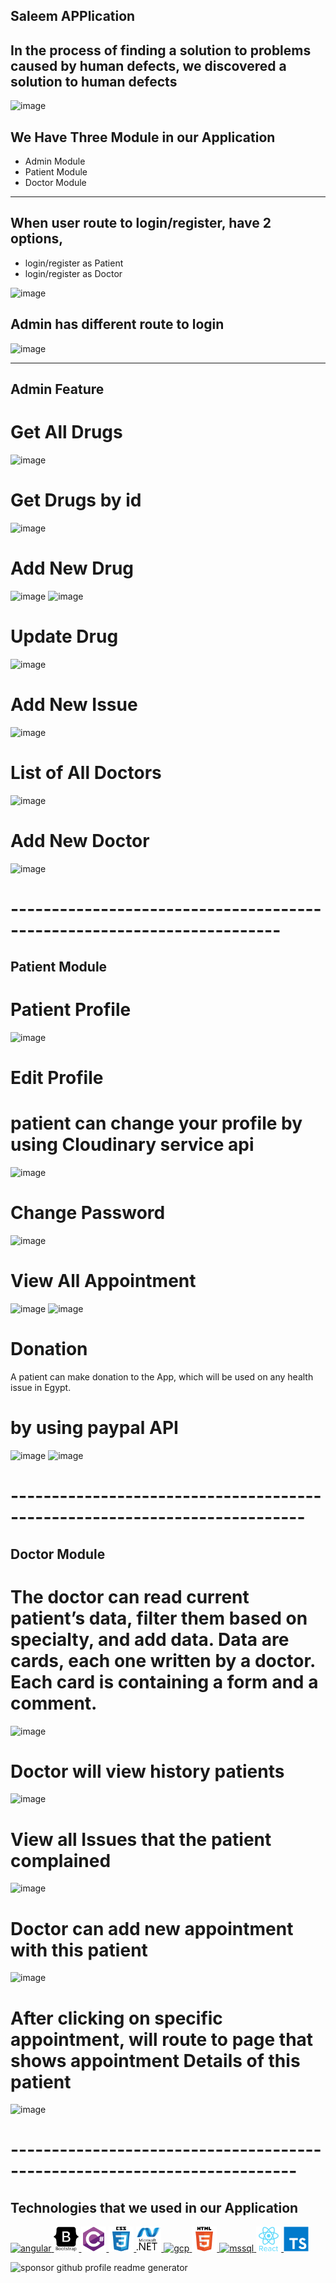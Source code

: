 ## Saleem APPlication
## In the process of finding a solution to problems caused by human defects, we discovered a solution to human defects

![image](https://github.com/omarmosaad100/Saleem-Angular/assets/71345608/a769757e-2f51-4c4a-8655-208f3a55a26c)

## We Have Three Module in our Application 
* Admin Module 
* Patient Module
* Doctor Module 

------------------------------------------------------------------------------------

## When user route to login/register, have 2 options, 
- login/register as Patient
-  login/register as Doctor

![image](https://github.com/omarmosaad100/Saleem-Angular/assets/71345608/a99b2e5d-c79e-492c-af54-ace72801702c)

## Admin has different route to login 
![image](https://github.com/omarmosaad100/Saleem-Angular/assets/71345608/bda9716b-4b21-46dd-9405-a2c600b05a03)

----------------------------------------------------------------------------------------

## Admin Feature 

# Get All Drugs
![image](https://github.com/omarmosaad100/Saleem-Angular/assets/71345608/7b68eae9-2f94-47bd-9adb-7f7e57de3e64)


# Get Drugs by id
![image](https://github.com/omarmosaad100/Saleem-Angular/assets/71345608/4394d4fa-0872-4d69-9175-55a2fcd7e950)

# Add New Drug
![image](https://github.com/omarmosaad100/Saleem-Angular/assets/71345608/a4dc5c97-9bd4-4190-b212-a8b388620f2b)
 ![image](https://github.com/omarmosaad100/Saleem-Angular/assets/71345608/5ea9bbae-2377-4090-8273-1eb866f97b32)

# Update Drug
![image](https://github.com/omarmosaad100/Saleem-Angular/assets/71345608/67af340d-8199-46cb-914d-ad2c608445de)

# Add New Issue
![image](https://github.com/omarmosaad100/Saleem-Angular/assets/71345608/2f92cb3b-b506-423a-bfc6-1099a987d420)

# List of All Doctors
![image](https://github.com/omarmosaad100/Saleem-Angular/assets/71345608/20034849-aea3-4bb0-ac5b-863a02419a9c)

# Add New Doctor 
![image](https://github.com/omarmosaad100/Saleem-Angular/assets/71345608/7073b982-628c-4075-aae8-22fbe1914214)

# -----------------------------------------------------------------------
## Patient Module 
# Patient Profile
![image](https://github.com/omarmosaad100/Saleem-Angular/assets/71345608/6c3bbd95-dcd9-4d61-b6dc-6133b310060d)

# Edit Profile
# patient can change your profile by using Cloudinary service api
![image](https://github.com/omarmosaad100/Saleem-Angular/assets/71345608/dcfc348a-8f03-492e-8da7-4b31e9bef262)

# Change Password
![image](https://github.com/omarmosaad100/Saleem-Angular/assets/71345608/7664f87e-b632-4eaf-8725-46d01157b110)

# View All Appointment 
![image](https://github.com/omarmosaad100/Saleem-Angular/assets/71345608/3a1dde98-49d5-4fba-ad1b-0bb0f306c3b7)
![image](https://github.com/omarmosaad100/Saleem-Angular/assets/71345608/a3ad3e1e-532e-413b-b26b-516c4e91c87b)

# Donation 
A patient can make donation to the App, which will be used on any health issue in Egypt.
# by using paypal API  
![image](https://github.com/omarmosaad100/Saleem-Angular/assets/71345608/8010210a-0880-4d12-98f4-84b4709d3d0a)
![image](https://github.com/omarmosaad100/Saleem-Angular/assets/71345608/5df7d449-ba5a-47c7-a386-8ac2f8c32671)
# --------------------------------------------------------------------------
## Doctor Module
# The doctor can read current patient’s data, filter them based on specialty, and add data. Data are cards, each one written by a doctor. Each card is containing a form and a comment.

![image](https://github.com/omarmosaad100/Saleem-Angular/assets/71345608/52a491ee-ffd2-40bf-8561-2908f9ad71bc)
# Doctor will view history patients  
![image](https://github.com/omarmosaad100/Saleem-Angular/assets/71345608/179ad2e8-fed5-43d1-95e4-9f60eccc7e9c)

# View all Issues that the patient complained 
![image](https://github.com/omarmosaad100/Saleem-Angular/assets/71345608/ecf12598-c3df-4e48-9b50-5d84e1a8ded3)

# Doctor can add new appointment with this patient 

![image](https://github.com/omarmosaad100/Saleem-Angular/assets/71345608/24acdb5b-8c8a-418d-9b7d-a3efed1d8f7b)

# After clicking on specific appointment, will route to page that shows appointment Details of this patient
![image](https://github.com/omarmosaad100/Saleem-Angular/assets/71345608/3b9d9a5b-a101-4585-9056-c3bd46fe81bb)

# -------------------------------------------------------------------------
## Technologies that we used in our Application
<p align="left"> <a href="https://angular.io" target="_blank" rel="noreferrer"> <img src="https://angular.io/assets/images/logos/angular/angular.svg" alt="angular" width="40" height="40"/> </a> <a href="https://getbootstrap.com" target="_blank" rel="noreferrer"> <img src="https://raw.githubusercontent.com/devicons/devicon/master/icons/bootstrap/bootstrap-plain-wordmark.svg" alt="bootstrap" width="40" height="40"/> </a> <a href="https://www.w3schools.com/cs/" target="_blank" rel="noreferrer"> <img src="https://raw.githubusercontent.com/devicons/devicon/master/icons/csharp/csharp-original.svg" alt="csharp" width="40" height="40"/> </a> <a href="https://www.w3schools.com/css/" target="_blank" rel="noreferrer"> <img src="https://raw.githubusercontent.com/devicons/devicon/master/icons/css3/css3-original-wordmark.svg" alt="css3" width="40" height="40"/> </a> <a href="https://dotnet.microsoft.com/" target="_blank" rel="noreferrer"> <img src="https://raw.githubusercontent.com/devicons/devicon/master/icons/dot-net/dot-net-original-wordmark.svg" alt="dotnet" width="40" height="40"/> </a> <a href="https://cloud.google.com" target="_blank" rel="noreferrer"> <img src="https://www.vectorlogo.zone/logos/google_cloud/google_cloud-icon.svg" alt="gcp" width="40" height="40"/> </a> <a href="https://www.w3.org/html/" target="_blank" rel="noreferrer"> <img src="https://raw.githubusercontent.com/devicons/devicon/master/icons/html5/html5-original-wordmark.svg" alt="html5" width="40" height="40"/> </a> <a href="https://www.microsoft.com/en-us/sql-server" target="_blank" rel="noreferrer"> <img src="https://www.svgrepo.com/show/303229/microsoft-sql-server-logo.svg" alt="mssql" width="40" height="40"/> </a> <a href="https://reactjs.org/" target="_blank" rel="noreferrer"> <img src="https://raw.githubusercontent.com/devicons/devicon/master/icons/react/react-original-wordmark.svg" alt="react" width="40" height="40"/> </a> <a href="https://www.typescriptlang.org/" target="_blank" rel="noreferrer"> <img src="https://raw.githubusercontent.com/devicons/devicon/master/icons/typescript/typescript-original.svg" alt="typescript" width="40" height="40"/> </a> </p>
<img src="https://camo.githubusercontent.com/a18b4bf3a695fb7a3c6eff91238fe45862849a8b38ffe492764d33fc73036de2/68747470733a2f2f696f6e69636162697a61752e6769746875622e696f2f6261646765732f70617970616c2e737667" alt="sponsor github profile readme generator" data-canonical-src="https://ionicabizau.github.io/badges/paypal.svg" style="max-width: 100%;">
